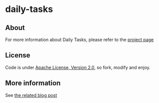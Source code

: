 daily-tasks
===========

About
-----

For more information about Daily Tasks, please refer to the [project page](http://cychop.github.io/daily-tasks)

License
-------

Code is under [Apache License, Version 2.0](https://www.apache.org/licenses/LICENSE-2.0.html), so fork, modify and enjoy.

More information
----------------

See [the related blog post](http://blog.keyboardplaying.org/2013/06/30/daily-task-manager/)
